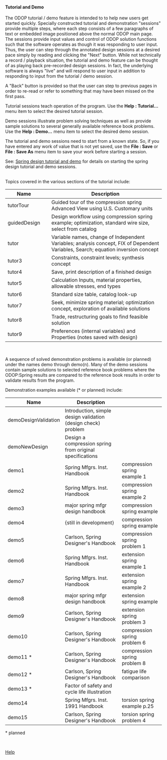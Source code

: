 #### Tutorial and Demo

The ODOP tutorial / demo feature is intended to to help new users 
get started quickly.
Specially constructed tutorial and demonstration "sessions" provide multiple steps, 
where each step consists of a few paragraphs of text or embedded image positioned
above the normal ODOP main page.
The sessions provide input values and control of ODOP solution functions 
such that the software operates as though it was responding to user input.
Thus, the user can step through the annotated design sessions at a desired pace 
simply by reading and clicking the "Next" button.
While not technically a record / playback situation, the tutorial and demo
feature can be thought of as playing back pre-recorded design sessions.
In fact, the underlying software is always "live" and will respond to user input
in addition to responding to input from the tutorial / demo session.

A "Back" button is provided so that the user can step to previous pages in order 
to re-read or refer to something that may have been missed on the first pass.

Tutorial sessions teach operation of the program.
Use the <b>Help : Tutorial...</b> menu item to select the desired tutorial session.

Demo sessions illustrate problem solving techniques as well as provide
sample solutions to several generally available reference book problems.
Use the <b>Help : Demo...</b> menu item to select the desired demo session.

The tutorial and demo sessions need to start from a known state.
So, if you have entered any work of value that is not yet saved,
use the <b>File : Save</b> or <b>File : Save As</b>
menu item to save your work before starting a session.
 
See: 
[Spring design tutorial and demo](gettingStartedSpring)
for details on starting the spring design tutorial and demo sessions.   
 &nbsp; 
  
Topics covered in the various sections of the tutorial include:  

Name | &nbsp; | Description  
--- | --- | ---  
tutorTour | &nbsp; | Guided tour of the compression spring Advanced View using U.S. Customary units  
guidedDesign |   | Design workflow using compression spring example; optimization, standard wire size, select from catalog  
tutor |   | Variable names, change of Independent Variables; analysis concept, FIX of Dependent Variables, Search; equation inversion concept  
tutor3 |   | Constraints, constraint levels; synthesis concept  
tutor4 |   | Save, print description of a finished design  
tutor5 |   | Calculation Inputs, material properties, allowable stresses, end types  
tutor6 |   | Standard size table, catalog look-up  
tutor7 |   | Seek, minimize spring material; optimization concept, exploration of available solutions  
tutor8 |   | Trade, restructuring goals to find feasible solution  
tutor9 |   | Preferences (internal variables) and Properties (notes saved with design)  

 &nbsp; 

 A sequence of solved demonstration problems is available (or planned) 
 under the names demo through demo(n). 
 Many of the demo sessions contain sample solutions to selected 
 reference book problems where the ODOP:Spring results are compared to 
 the reference book results in order to validate results from the program.  
 
 Demonstration examples available (* or planned) include:

Name | Description | &nbsp;  
--- | --- | ---  
demoDesignValidation | Introduction, simple design validation (design check) problem |    
demoNewDesign | Design a compression spring from original specifications |  
demo1 | Spring Mfgrs. Inst. Handbook | compression spring example&nbsp;1    
demo2 | Spring Mfgrs. Inst. Handbook | compression spring example&nbsp;2  
demo3 | major spring mfgr design handbook | compression spring example  
demo4 | {still in development} | compression spring example   
demo5 | Carlson, Spring Designer's Handbook | compression spring problem&nbsp;1  
demo6 | Spring Mfgrs. Inst. Handbook | extension spring example&nbsp;1  
demo7 | Spring Mfgrs. Inst. Handbook | extension   spring example&nbsp;2  
demo8 | major spring mfgr design handbook | extension spring example  
demo9 | Carlson, Spring Designer's Handbook | extension spring problem&nbsp;3  
demo10 | Carlson, Spring Designer's Handbook | compression spring problem&nbsp;6  
demo11 * | Carlson, Spring Designer's Handbook | compression spring problem&nbsp;8  
demo12 * | Carlson, Spring Designer's Handbook | fatigue life comparison  
demo13 * | Factor of safety and cycle life illustration | &nbsp;   
demo14 | Spring Mfgrs. Inst. 1991 Handbook | torsion spring example p.25  
demo15 | Carlson, Spring Designer's Handbook | torsion spring problem&nbsp;4 

 \* planned  
 
 &nbsp;
 
 [Help](./)
 